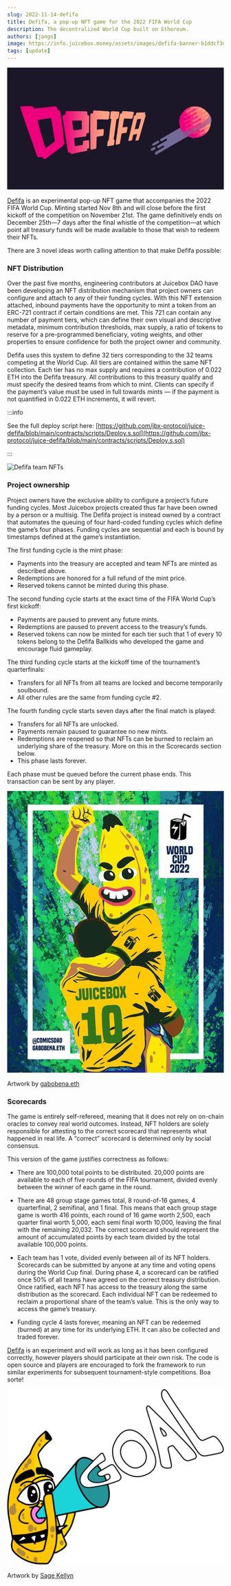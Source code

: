 ```yaml
---
slug: 2022-11-14-defifa
title: Defifa, a pop-up NFT game for the 2022 FIFA World Cup
description: The decentralized World Cup built on Ethereum.
authors: [jango]
image: https://info.juicebox.money/assets/images/defifa-banner-b1ddcf3da3ce5e090689bc83a774c470.webp
tags: [update]
---
```


![Defifa banner](defifa-banner.webp)

[Defifa](https://juicebox.money/v2/p/305) is an experimental pop-up NFT game that accompanies the 2022 FIFA World Cup. Minting started Nov 8th and will close before the first kickoff of the competition on November 21st. The game definitively ends on December 25th—7 days after the final whistle of the competition—at which point all treasury funds will be made available to those that wish to redeem their NFTs.

There are 3 novel ideas worth calling attention to that make Defifa possible:

### NFT Distribution

Over the past five months, engineering contributors at Juicebox DAO have been developing an NFT distribution mechanism that project owners can configure and attach to any of their funding cycles. With this NFT extension attached, inbound payments have the opportunity to mint a token from an ERC-721 contract if certain conditions are met. This 721 can contain any number of payment tiers, which can define their own visual and descriptive metadata, minimum contribution thresholds, max supply, a ratio of tokens to reserve for a pre-programmed beneficiary, voting weights, and other properties to ensure confidence for both the project owner and community.

Defifa uses this system to define 32 tiers corresponding to the 32 teams competing at the World Cup. All tiers are contained within the same NFT collection. Each tier has no max supply and requires a contribution of 0.022 ETH into the Defifa treasury. All contributions to this treasury qualify and must specify the desired teams from which to mint. Clients can specify if the payment’s value must be used in full towards mints — if the payment is not quantified in 0.022 ETH increments, it will revert.

:::info

See the full deploy script here: [https://github.com/jbx-protocol/juice-defifa/blob/main/contracts/scripts/Deploy.s.sol](https://github.com/jbx-protocol/juice-defifa/blob/main/contracts/scripts/Deploy.s.sol)

:::

![Defifa team NFTs](defifa.gif)

### Project ownership

Project owners have the exclusive ability to configure a project’s future funding cycles. Most Juicebox projects created thus far have been owned by a person or a multisig. The Defifa project is instead owned by a contract that automates the queuing of four hard-coded funding cycles which define the game’s four phases. Funding cycles are sequential and each is bound by timestamps defined at the game’s instantiation.

The first funding cycle is the mint phase:

- Payments into the treasury are accepted and team NFTs are minted as described above.
- Redemptions are honored for a full refund of the mint price.
- Reserved tokens cannot be minted during this phase.

The second funding cycle starts at the exact time of the FIFA World Cup’s first kickoff:

- Payments are paused to prevent any future mints.
- Redemptions are paused to prevent access to the treasury’s funds.
- Reserved tokens can now be minted for each tier such that 1 of every 10 tokens belong to the Defifa Ballkids who developed the game and encourage fluid gameplay.

The third funding cycle starts at the kickoff time of the tournament’s quarterfinals:

- Transfers for all NFTs from all teams are locked and become temporarily soulbound.
- All other rules are the same from funding cycle #2.

The fourth funding cycle starts seven days after the final match is played:

- Transfers for all NFTs are unlocked.
- Payments remain paused to guarantee no new mints.
- Redemptions are reopened so that NFTs can be burned to reclaim an underlying share of the treasury. More on this in the Scorecards section below.
- This phase lasts forever.

Each phase must be queued before the current phase ends. This transaction can be sent by any player.

![Artwork by gabobena.eth](defifa-gabobena.jpeg)

<p class="subtitle">Artwork by <a href="https://twitter.com/soypulpob">gabobena.eth</a></p>

### Scorecards

The game is entirely self-refereed, meaning that it does not rely on on-chain oracles to convey real world outcomes. Instead, NFT holders are solely responsible for attesting to the correct scorecard that represents what happened in real life. A “correct” scorecard is determined only by social consensus.

This version of the game justifies correctness as follows:

- There are 100,000 total points to be distributed. 20,000 points are available to each of five rounds of the FIFA tournament, divided evenly between the winner of each game in the round.

- There are 48 group stage games total, 8 round-of-16 games, 4 quarterfinal, 2 semifinal, and 1 final. This means that each group stage game is worth 416 points, each round of 16 game worth 2,500, each quarter final worth 5,000, each semi final worth 10,000, leaving the final with the remaining 20,032. The correct scorecard should represent the amount of accumulated points by each team divided by the total available 100,000 points.

- Each team has 1 vote, divided evenly between all of its NFT holders. Scorecards can be submitted by anyone at any time and voting opens during the World Cup final. During phase 4, a scorecard can be ratified once 50% of all teams have agreed on the correct treasury distribution. Once ratified, each NFT has access to the treasury along the same distribution as the scorecard. Each individual NFT can be redeemed to reclaim a proportional share of the team’s value. This is the only way to access the game’s treasury.

- Funding cycle 4 lasts forever, meaning an NFT can be redeemed (burned) at any time for its underlying ETH. It can also be collected and traded forever.

[Defifa](https://juicebox.money/v2/p/305) is an experiment and will work as long as it has been configured correctly, however players should participate at their own risk. The code is open source and players are encouraged to fork the framework to run similar experiments for subsequent tournament-style competitions. Boa sorte!

![Banny goal](banny-goal.webp)

<p class="subtitle">Artwork by <a href="https://twitter.com/sagekellyn">Sage Kellyn</a></p>
